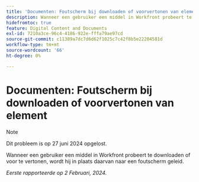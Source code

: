 ```yaml
---
title: 'Documenten: Foutscherm bij downloaden of voorvertonen van element'
description: Wanneer een gebruiker een middel in Workfront probeert te downloaden of voor te vertonen, wordt hij in plaats daarvan naar een foutscherm geleid.
hidefromtoc: true
feature: Digital Content and Documents
exl-id: 7210a3ce-96c4-4186-922e-fffa79ae97cd
source-git-commit: c11389a7dc7d6d62f1025c7c42f8b5e22204581d
workflow-type: tm+mt
source-wordcount: '66'
ht-degree: 0%

---
```


# Documenten: Foutscherm bij downloaden of voorvertonen van element

>[!NOTE]
>
>Dit probleem is op 27 juni 2024 opgelost.

Wanneer een gebruiker een middel in Workfront probeert te downloaden of voor te vertonen, wordt hij in plaats daarvan naar een foutscherm geleid.

_Eerste rapporteerde op 2 Februari, 2024._
